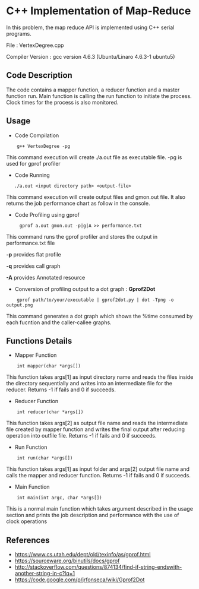 # C++ Implementation of Map-Reduce
 
 In this problem, the map reduce API is implemented using C++ serial programs.
 
 File : VertexDegree.cpp
 
 Compiler Version : gcc version 4.6.3 (Ubuntu/Linaro 4.6.3-1 ubuntu5)

## Code Description
 The code contains a mapper function, a reducer function and a master function run.
 Main function is calling the run function to initiate the process.
 Clock times for the process is also monitored.


## Usage
* Code Compilation

````
    g++ VertexDegree -pg
````
This command execution will create ./a.out file as executable file. -pg is used for gprof profiler


* Code Running

```
   ./a.out <input directory path> <output-file>
```

This command execution will create output files and gmon.out file. It also returns the job performance chart as follow in the console.

* Code Profiling using gprof

```
     gprof a.out gmon.out -p|g|A >> performance.txt
```

This command runs the gprof profiler and stores the output in performance.txt file

**-p** provides flat profile

**-q** provides call graph

**-A** provides Annotated resource

* Conversion of profiling output to a dot graph : **Gprof2Dot**

```
    gprof path/to/your/executable | gprof2dot.py | dot -Tpng -o output.png
```
This command generates a dot graph which shows the %time consumed by each fucntion and the caller-callee graphs. 

## Functions Details
* Mapper Function

```
    int mapper(char *args[]) 
```
This function takes args[1] as input directory name and reads the files inside the directory sequentially and writes into an intermediate file for the reducer. Returns -1 if fails and 0 if succeeds.

* Reducer Function

```
    int reducer(char *args[]) 
```

This function takes args[2] as output file name and reads the intermediate file created by mapper function and writes the final output after reducing operation into outfile file. Returns -1 if fails and 0 if succeeds.

* Run Function

```
    int run(char *args[]) 
```
This function takes args[1] as input folder and args[2] output file name and calls the mapper and reducer function. Returns -1 if fails and 0 if succeeds.

* Main Function

```
    int main(int argc, char *args[]) 
```
This is a normal main function which takes argument described in the usage section and prints the job description and performance with the use of clock operations


## References
* https://www.cs.utah.edu/dept/old/texinfo/as/gprof.html
* https://sourceware.org/binutils/docs/gprof
* http://stackoverflow.com/questions/874134/find-if-string-endswith-another-string-in-c?lq=1
* https://code.google.com/p/jrfonseca/wiki/Gprof2Dot

